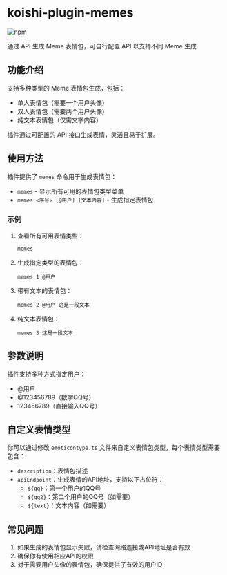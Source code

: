 # koishi-plugin-memes

[![npm](https://img.shields.io/npm/v/koishi-plugin-memes?style=flat-square)](https://www.npmjs.com/package/koishi-plugin-memes)

通过 API 生成 Meme 表情包，可自行配置 API 以支持不同 Meme 生成

## 功能介绍

支持多种类型的 Meme 表情包生成，包括：

- 单人表情包（需要一个用户头像）
- 双人表情包（需要两个用户头像）
- 纯文本表情包（仅需文字内容）

插件通过可配置的 API 接口生成表情，灵活且易于扩展。

## 使用方法

插件提供了 `memes` 命令用于生成表情包：

- `memes` - 显示所有可用的表情包类型菜单
- `memes <序号> [@用户] [文本内容]` - 生成指定表情包

### 示例

1. 查看所有可用表情类型：

   ```text
   memes
   ```

2. 生成指定类型的表情包：

   ```text
   memes 1 @用户
   ```

3. 带有文本的表情包：

   ```text
   memes 2 @用户 这是一段文本
   ```

4. 纯文本表情包：

   ```text
   memes 3 这是一段文本
   ```

## 参数说明

插件支持多种方式指定用户：

- @用户
- @123456789（数字QQ号）
- 123456789（直接输入QQ号）

## 自定义表情类型

你可以通过修改 `emoticontype.ts` 文件来自定义表情包类型，每个表情类型需要包含：

- `description`：表情包描述
- `apiEndpoint`：生成表情的API地址，支持以下占位符：
  - `${qq}`：第一个用户的QQ号
  - `${qq2}`：第二个用户的QQ号（如需要）
  - `${text}`：文本内容（如需要）

## 常见问题

1. 如果生成的表情包显示失败，请检查网络连接或API地址是否有效
2. 确保你有使用相应API的权限
3. 对于需要用户头像的表情包，确保提供了有效的用户ID

